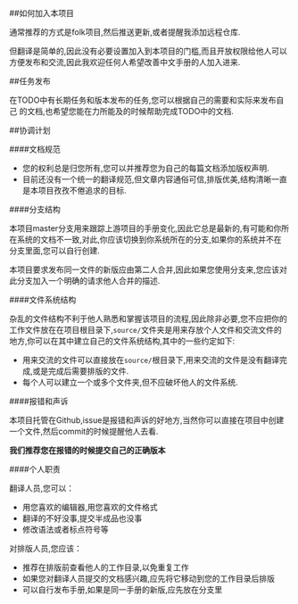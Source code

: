 ##如何加入本项目

通常推荐的方式是folk项目,然后推送更新,或者提醒我添加远程仓库.

但翻译是简单的,因此没有必要设置加入到本项目的门槛,而且开放权限给他人可以
方便发布和交流,因此我欢迎任何人希望改善中文手册的人加入进来.

##任务发布

在TODO中有长期任务和版本发布的任务,您可以根据自己的需要和实际来发布自己
的文档,也希望您能在力所能及的时候帮助完成TODO中的文档.

##协调计划

####文档规范

* 您的权利总是归您所有,您可以并推荐您为自己的每篇文档添加版权声明.
* 目前还没有一个统一的翻译规范,但文章内容通俗可信,排版优美,结构清晰一直是本项目孜孜不倦追求的目标.

####分支结构

本项目master分支用来跟踪上游项目的手册变化,因此它总是最新的,有可能和你所
在系统的文档不一致,对此,你应该切换到你系统所在的分支,如果你的系统并不在
分支里面,您可以自行创建.

本项目要求发布同一文件的新版应由第二人合并,因此如果您使用分支来,您应该对
此分支加入一个明确的请求他人合并的描述.

####文件系统结构

杂乱的文件结构不利于他人熟悉和掌握该项目的流程,因此除非必要,您不应把你的
工作文件放在在项目根目录下,`source/`文件夹是用来存放个人文件和交流文件的
地方,你可以在其中建立自己的文件系统结构,其中的一些约定如下:

* 用来交流的文件可以直接放在`source/`根目录下,用来交流的文件是没有翻译完成,或是完成后需要排版的文件.
* 每个人可以建立一个或多个文件夹,但不应破坏他人的文件系统.

####报错和声诉

本项目托管在Github,issue是报错和声诉的好地方,当然你可以直接在项目中创建
一个文件,然后commit的时候提醒他人去看.

**我们推荐您在报错的时候提交自己的正确版本**

####个人职责

翻译人员,您可以：

* 用您喜欢的编辑器,用您喜欢的文件格式
* 翻译的不好没事,提交半成品也没事
* 修改语法或者标点符号等

对排版人员,您应该：

* 推荐在排版前查看他人的工作目录,以免重复工作
* 如果您对翻译人员提交的文档感兴趣,应先将它移动到您的工作目录后排版
* 可以自行发布手册,如果是同一手册的新版,应先放在分支里
